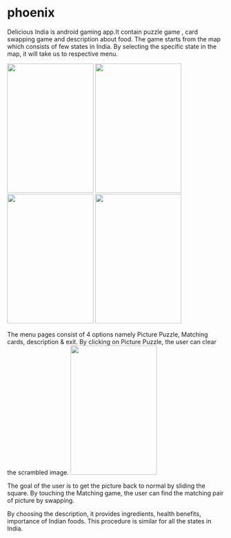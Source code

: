 # phoenix
Delicious India is android gaming app.It contain puzzle game , card swapping game and description about food.
The  game starts from the map which consists of few states in India.
 By selecting the specific state in the map, it will take us to respective menu.
 
 <img src="https://user-images.githubusercontent.com/79742924/136812316-3494abf4-ac8b-4f52-9e0f-684e0fc2356b.jpg" width="200" height="300">                                     <img src="https://user-images.githubusercontent.com/79742924/136816159-b54a485d-7ea3-4487-91a4-f01de87f2d23.jpg" width="200" height="300">              <img src="https://user-images.githubusercontent.com/79742924/136816571-988bb685-a5af-4779-9f61-e99876bd40ec.jpg" width="200" height="300">                    <img src="https://user-images.githubusercontent.com/79742924/136817279-1671364a-0e13-40eb-9a41-9b850364315b.jpg" width="200" height="300">                     







 
 
 
 The menu pages consist of 4 options namely Picture Puzzle, Matching cards, description & exit.
 By clicking on Picture Puzzle, the user can clear the scrambled image. <img src="https://user-images.githubusercontent.com/79742924/136817729-f980cbaf-ab2c-4510-85f4-d19e127d3f86.jpg" width="200" height="300">



The goal of the user is to get the picture back to normal by sliding the square.
By touching the Matching game, the user can find the matching pair of picture by swapping.



By choosing the description, it provides ingredients, health benefits, importance of Indian foods.
This procedure is similar for all the states in India.
